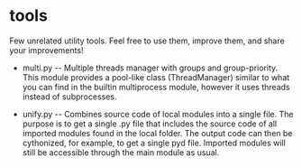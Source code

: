 # tools
Few unrelated utility tools.
Feel free to use them, improve them, and share your improvements!

* multi.py -- Multiple threads manager with groups and group-priority. This module provides a pool-like class (ThreadManager) similar to what you can find in
the builtin multiprocess module, however it uses threads instead of subprocesses.

* unify.py -- Combines source code of local modules into a single file. The purpose is to get a single .py file that includes the source code of all imported modules found in the local folder. The output code can then be cythonized, for example, to get a single pyd file. Imported modules will still be accessible through the main module as usual.
